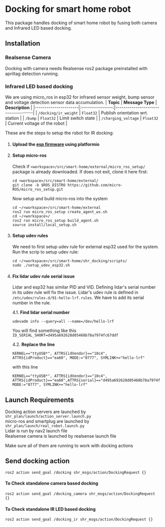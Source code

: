 # Docking for smart home robot

This package handles docking of smart home robot by fusing both camera and Infrared LED based docking.

## Installation

### Realsense Camera
Docking with camera needs Realsense ros2 package preinstalled with apriltag detection running.

### Infrared LED based docking

We are using micro_ros in esp32 for infrared sensor weight, bump sensor and voltage detection sensor data accumulation.
| **Topic**            | **Message Type** | **Description**                    |
|----------------------|:----------------:|------------------------------------|
| `/docking/ir_weight` | `Float32`        | Publish orientation wrt. station   |
| `/bump`              | `Float32`        | Limit switch state                 |
| `/charging_voltage`  | `Float32`        | Current voltage of the robot       |

These are the steps to setup the robot for IR docking:

1. #### Upload the [esp firmware](https://github.com/MnAkash/stretch_esp_firmware) using platformio

2. #### Setup micro-ros <br>
    Check if `<workspace>/src/smart-home/external/micro_ros_setup/` package is already downloaded. If does not exit, clone it here first:
    ```
    cd <workspace>/src/smart-home/external/
    git clone -b $ROS_DISTRO https://github.com/micro-ROS/micro_ros_setup.git

    ```

    Now setup and build micro-ros into the system

    ```
    cd ~/<workspace>/src/smart-home/external
    ros2 run micro_ros_setup create_agent_ws.sh
    cd ~/<workspace>/
    ros2 run micro_ros_setup build_agent.sh
    source install/local_setup.sh
    ```

3. #### Setup udev rules
    We need to first setup udev rule for external esp32 used for the system.<br>
    Run the scrip to setup udev rule:
    ```
    cd ~/<workspace>/src/smart-home/shr_docking/scripts/
    sudo ./setup_udev_esp32.sh
    ```
4. #### Fix lidar udev rule serial issue
    Lidar and esp32 has similar PID and VID. Defining lidar's serial number in its udev rule will fix the issue. Lidar's udev rule is defined in `/etc/udev/rules.d/91-hello-lrf.rules`. We have to add its serial number in the rule.

    4.1. **Find lidar serial number**
    ```
    udevadm info --query=all --name=/dev/hello-lrf
    ```
    You will find something like this 
    `ID_SERIAL_SHORT=d495a692628d05468b78a7974fc67ddf`

    4.2. **Replace the line**
    ```
    KERNEL=="ttyUSB*", ATTRS{idVendor}=="10c4", ATTRS{idProduct}=="ea60", MODE:="0777", SYMLINK+="hello-lrf" 
    ``` 
    with this line
    ```
    KERNEL=="ttyUSB*", ATTRS{idVendor}=="10c4", ATTRS{idProduct}=="ea60",ATTRS{serial}=="d495a692628d05468b78a7974fc67ddf", MODE:="0777", SYMLINK+="hello-lrf" 
    ``` 


## Launch Requirements
Docking action servers are launched by `shr_plan/launch/action_server.launch.py` <br>
micro-ros and smartplug are launched by `shr_plan/launch/real_robot.launch.py` <br>
Lidar is run by nav2 launch file <br>
Realsense camera is launched by realsense launch file <br>

Make sure all of them are running to work with docking actions

## Send docking action
```
ros2 action send_goal /docking shr_msgs/action/DockingRequest {}
```

#### To Check standalone camera based docking
`ros2 action send_goal /docking_camera shr_msgs/action/DockingRequest {}`

#### To Check standalone IR LED based docking
`ros2 action send_goal /docking_ir shr_msgs/action/DockingRequest {}`

